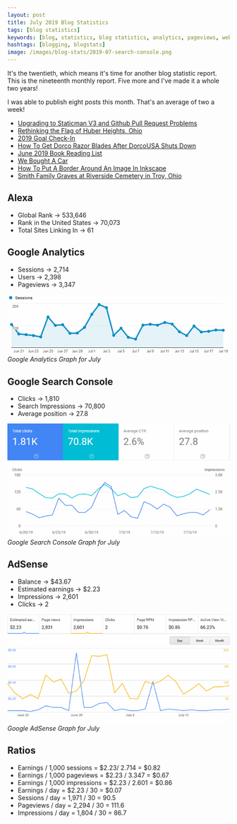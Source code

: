 ```yaml
---
layout: post
title: July 2019 Blog Statistics
tags: [blog statistics]
keywords: [blog, statistics, blog statistics, analytics, pageviews, webmaster, webmaster tools, alexa, google]
hashtags: [blogging, blogstats]
image: /images/blog-stats/2019-07-search-console.png
---
```


It's the twentieth, which means it's time for another blog statistic report.  This is the nineteenth monthly report. Five more and I've made it a whole two years!

I was able to publish eight posts this month. That's an average of two a week!

* [Upgrading to Staticman V3 and Github Pull Request Problems
](https://hendrixjoseph.github.io/upgrading-to-staticman-v3-and-github-pull-request-problems/)
* [Rethinking the Flag of Huber Heights, Ohio](https://hendrixjoseph.github.io/rethinking-the-flag-of-huber-heights-ohio/)
* [2019 Goal Check-In](https://hendrixjoseph.github.io/2019-goal-check-in/)
* [How To Get Dorco Razor Blades After DorcoUSA Shuts Down](https://hendrixjoseph.github.io/how-to-get-dorco-razor-blades-after-dorcousa-shuts-down/)
* [June 2019 Book Reading List](https://hendrixjoseph.github.io/june-2019-book-reading-list/)
* [We Bought A Car](https://hendrixjoseph.github.io/we-bought-a-car/)
* [How To Put A Border Around An Image In Inkscape](https://hendrixjoseph.github.io/how-to-put-a-border-around-an-image-in-inkscape/)
* [Smith Family Graves at Riverside Cemetery in Troy, Ohio](https://hendrixjoseph.github.io/smith-family-graves-at-riverside-cemetery-in-troy-ohio/)

## Alexa

* Global Rank &rarr; 533,646 
* Rank in the United States &rarr; 70,073
* Total Sites Linking In &rarr; 61

## Google Analytics

* Sessions &rarr; 2,714
* Users &rarr; 2,398
* Pageviews &rarr; 3,347

![Google Analytics Graph for July](/images/blog-stats/2019-07-stats.png)
*Google Analytics Graph for July*

## Google Search Console

* Clicks &rarr; 1,810
* Search Impressions &rarr; 70,800
* Average position &rarr; 27.8

![Google Search Console Graph for July](/images/blog-stats/2019-07-search-console.png)
*Google Search Console Graph for July*

## AdSense

* Balance &rarr; $43.67
* Estimated earnings &rarr; $2.23
* Impressions &rarr; 2,601
* Clicks &rarr; 2

![Google AdSense Graph for July](/images/blog-stats/2019-07-adsense.png)
*Google AdSense Graph for July*

## Ratios

* Earnings / 1,000 sessions = $2.23/ 2.714 = $0.82
* Earnings / 1,000 pageviews = $2.23 / 3.347 = $0.67
* Earnings / 1,000 impressions = $2.23 / 2.601 = $0.86
* Earnings / day = $2.23 / 30 = $0.07
* Sessions / day = 1,971 / 30 = 90.5
* Pageviews / day = 2,294 / 30 = 111.6
* Impressions / day = 1,804 / 30 = 86.7